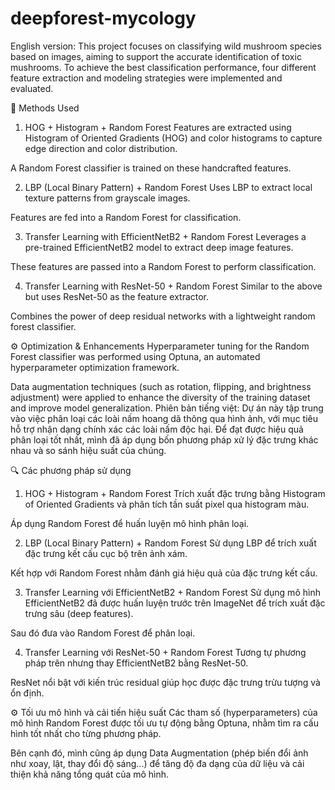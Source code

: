 # deepforest-mycology
English version:
This project focuses on classifying wild mushroom species based on images, aiming to support the accurate identification of toxic mushrooms. To achieve the best classification performance, four different feature extraction and modeling strategies were implemented and evaluated.

🧪 Methods Used
1. HOG + Histogram + Random Forest
Features are extracted using Histogram of Oriented Gradients (HOG) and color histograms to capture edge direction and color distribution.

A Random Forest classifier is trained on these handcrafted features.

2. LBP (Local Binary Pattern) + Random Forest
Uses LBP to extract local texture patterns from grayscale images.

Features are fed into a Random Forest for classification.

3. Transfer Learning with EfficientNetB2 + Random Forest
Leverages a pre-trained EfficientNetB2 model to extract deep image features.

These features are passed into a Random Forest to perform classification.

4. Transfer Learning with ResNet-50 + Random Forest
Similar to the above but uses ResNet-50 as the feature extractor.

Combines the power of deep residual networks with a lightweight random forest classifier.

⚙️ Optimization & Enhancements
Hyperparameter tuning for the Random Forest classifier was performed using Optuna, an automated hyperparameter optimization framework.

Data augmentation techniques (such as rotation, flipping, and brightness adjustment) were applied to enhance the diversity of the training dataset and improve model generalization.
Phiên bản tiếng việt:
Dự án này tập trung vào việc phân loại các loài nấm hoang dã thông qua hình ảnh, với mục tiêu hỗ trợ nhận dạng chính xác các loài nấm độc hại. Để đạt được hiệu quả phân loại tốt nhất, mình đã áp dụng bốn phương pháp xử lý đặc trưng khác nhau và so sánh hiệu suất của chúng.

🔍 Các phương pháp sử dụng
1. HOG + Histogram + Random Forest
Trích xuất đặc trưng bằng Histogram of Oriented Gradients và phân tích tần suất pixel qua histogram màu.

Áp dụng Random Forest để huấn luyện mô hình phân loại.

2. LBP (Local Binary Pattern) + Random Forest
Sử dụng LBP để trích xuất đặc trưng kết cấu cục bộ trên ảnh xám.

Kết hợp với Random Forest nhằm đánh giá hiệu quả của đặc trưng kết cấu.

3. Transfer Learning với EfficientNetB2 + Random Forest
Sử dụng mô hình EfficientNetB2 đã được huấn luyện trước trên ImageNet để trích xuất đặc trưng sâu (deep features).

Sau đó đưa vào Random Forest để phân loại.

4. Transfer Learning với ResNet-50 + Random Forest
Tương tự phương pháp trên nhưng thay EfficientNetB2 bằng ResNet-50.

ResNet nổi bật với kiến trúc residual giúp học được đặc trưng trừu tượng và ổn định.



⚙️ Tối ưu mô hình và cải tiến hiệu suất
Các tham số (hyperparameters) của mô hình Random Forest được tối ưu tự động bằng Optuna, nhằm tìm ra cấu hình tốt nhất cho từng phương pháp.

Bên cạnh đó, mình cũng áp dụng Data Augmentation (phép biến đổi ảnh như xoay, lật, thay đổi độ sáng...) để tăng độ đa dạng của dữ liệu và cải thiện khả năng tổng quát của mô hình.

